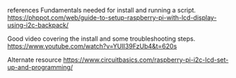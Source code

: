 

references
Fundamentals needed for install and running a script. 
https://phppot.com/web/guide-to-setup-raspberry-pi-with-lcd-display-using-i2c-backpack/

Good video covering the install and some troubleshooting steps.
https://www.youtube.com/watch?v=YUII39FzUb4&t=620s


Alternate resource
https://www.circuitbasics.com/raspberry-pi-i2c-lcd-set-up-and-programming/

